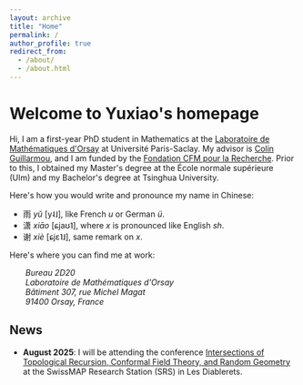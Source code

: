 ```yaml
---
layout: archive
title: "Home"
permalink: /
author_profile: true
redirect_from:
  - /about/
  - /about.html
---
```


# Welcome to Yuxiao's homepage

Hi, I am a first-year PhD student in Mathematics at the [Laboratoire de Mathématiques d'Orsay](https://www.imo.universite-paris-saclay.fr) at Université Paris-Saclay. My advisor is [Colin Guillarmou](https://www.imo.universite-paris-saclay.fr/~colin.guillarmou/), and I am funded by the [Fondation CFM pour la Recherche](https://www.fondation-cfm.org). Prior to this, I obtained my Master's degree at the École normale supérieure (Ulm) and my Bachelor's degree at Tsinghua University.

Here's how you would write and pronounce my name in Chinese:

- 雨 _yǔ_ [y˨˩], like French _u_ or German _ü_.
- 潇 _xiāo_ [ɕjaʊ˥], where _x_ is pronounced like English _sh_.
- 谢 _xiè_ [ɕjɛ˥˩], same remark on _x_.

Here's where you can find me at work:

<address style="margin-left: 2em">
  Bureau 2D20<br />
  Laboratoire de Mathématiques d'Orsay<br />
  Bâtiment 307, rue Michel Magat<br />
  91400 Orsay, France
</address>

## News

- **August 2025**: I will be attending the conference [Intersections of Topological Recursion, Conformal Field Theory, and Random Geometry](https://indico.global/event/9647/) at the SwissMAP Research Station (SRS) in Les Diablerets.
